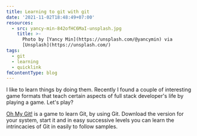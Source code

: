 ```yaml
---
title: Learning to git with git
date: '2021-11-02T18:48:49+07:00'
resources:
  - src: yancy-min-842ofHC6MaI-unsplash.jpg
    title: >-
      Photo by [Yancy Min](https://unsplash.com/@yancymin) via
      [Unsplash](https://unsplash.com/)
tags:
  - git
  - learning
  - quicklink
fmContentType: blog
---
```


I like to learn things by doing them. Recently I found a couple of interesting game formats that teach certain aspects of full stack developer's life by playing a game. Let's play?

[Oh My Git!](https://github.com/git-learning-game/oh-my-git) is a game to learn Git, by using Git. Download the version for your system, start it and in easy successive levels you can learn the intrincacies of Git in easily to follow samples.
